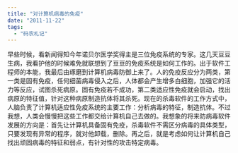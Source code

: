 ```yaml
---
title: "对计算机病毒的免疫"
date: "2011-11-22"
tags: 
  - "码农札记"
---
```


早些时候，看新闻得知今年诺贝尔医学奖得主是三位免疫系统的专家。这几天豆豆生病，我看护他的时候难免就联想到了豆豆的免疫系统是如何工作的。出于软件工程师的本能，我最后由琢磨到计算机病毒防御上来了。人的免疫反应分为两类，第一类是固有免疫，任何细菌病毒侵入之后，人体都会产生增多白细胞，加强它的活力等反应，试图杀死病原。固有免疫若不成功，第二类适应性免疫就会启动，找出病原的特征值，针对这种病原制造抗体将其杀死。现在的杀毒软件的工作方式中，人脑负责了计算机适应性免疫系统的主要工作：分析病毒的特征，制造抗体。不过我想，人类会慢慢把这些工作都交给计算机自己去做的。我想象的将来防病毒软件发展的方向是：首先让计算机具备固有免疫，杀毒软件不需区分病毒的具体类型，只要发现有异常的程序，就对他卸载，删除。再之后，就是考虑如何让计算机自己找出顽固病毒的特征和弱点，有针对性的攻击特定病毒。
